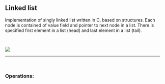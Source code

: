 ## Linked list

Implementation of singly linked list written in C, based on structures. Each node is contained of value field and pointer to next node in a list. There is specified first element in a list (head) and last element in a list (tail). 

<br>

![](https://image.ibb.co/mYZ6mT/408px_Singly_linked_list.png)

<hr>

<br>

### Operations:

